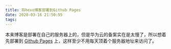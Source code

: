 ```yaml
---
title: 将hexo博客部署到Github Pages
date: 2020-03-16 21:50:55
tags:
---
```


本来博客是部署在自己的服务器上的，但是华为云的备案实在是太慢了，所以想着先部署到 [Github Pages](https://pages.github.com/) 上，这样至少不用每天顶着个服务器地址来访问了。

<!-- more -->